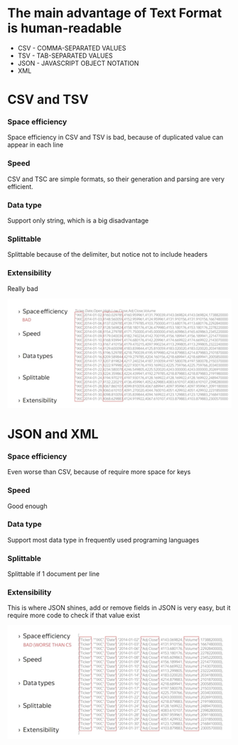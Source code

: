 # The main advantage of Text Format is human-readable
- CSV - COMMA-SEPARATED VALUES
- TSV - TAB-SEPARATED VALUES
- JSON - JAVASCRIPT OBJECT NOTATION
- XML

# CSV and TSV
### Space efficiency
Space efficiency in CSV and TSV is bad, because of duplicated value can appear in each line

### Speed
CSV and TSC are simple formats, so their generation and parsing are very efficient.

### Data type
Support only string, which is a big disadvantage

### Splittable
Splittable because of the delimiter, but notice not to include headers

### Extensibility
Really bad

![text-format](text-format.png)

# JSON and XML
### Space efficiency
Even worse than CSV, because of require more space for keys

### Speed
Good enough

### Data type
Support most data type in frequently used programing languages

### Splittable
Splittable if 1 document per line

### Extensibility
This is where JSON shines, add or remove fields in JSON is very easy, but it require more code to check if that value exist

![text-format-2](text-format-2.png)